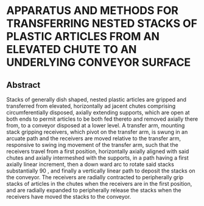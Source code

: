 # APPARATUS AND METHODS FOR TRANSFERRING NESTED STACKS OF PLASTIC ARTICLES FROM AN ELEVATED CHUTE TO AN UNDERLYING CONVEYOR SURFACE

## Abstract
Stacks of generally dish shaped, nested plastic articles are gripped and transferred from elevated, horizontally ad jacent chutes comprising circumferentially disposed, axially extending supports, which are open at both ends to permit articles to be both fed thereto and removed axially there from, to a conveyor disposed at a lower level. A transfer arm, mounting stack gripping receivers, which pivot on the transfer arm, is swung in an arcuate path and the receivers are moved relative to the transfer arm, responsive to swing ing movement of the transfer arm, such that the receivers travel from a first position, horizontally axially aligned with said chutes and axially intermeshed with the supports, in a path having a first axially linear increment, then a down ward arc to rotate said stacks substantially 90 , and finally a vertically linear path to deposit the stacks on the conveyor. The receivers are radially contracted to peripherally grip stacks of articles in the chutes when the receivers are in the first position, and are radially expanded to peripherally release the stacks when the receivers have moved the stacks to the conveyor.